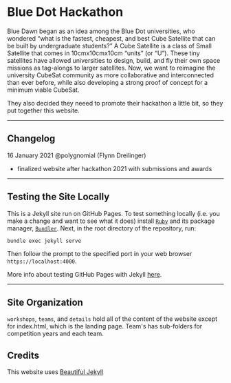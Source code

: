 # Blue Dot Hackathon

Blue Dawn began as an idea among the Blue Dot universities, who wondered “what is the fastest, cheapest, and best Cube Satellite that can be built by undergraduate students?” A Cube Satellite is a class of Small Satellite that comes in 10cmx10cmx10cm “units” (or “U”). These tiny satellites have allowed universities to design, build, and fly their own space missions as tag-alongs to larger satellites. Now, we want to reimagine the university CubeSat community as more collaborative and interconnected than ever before, while also developing a strong proof of concept for a minimum viable CubeSat.

They also decided they neeed to promote their hackathon a little bit, so they put together this website.

---

## Changelog

16 January 2021 @polygnomial (Flynn Dreilinger)
- finalized website after hackathon 2021 with submissions and awards

---

## Testing the Site Locally

This is a Jekyll site run on GitHub Pages. To test something locally (i.e. you make a change and want to see what it does) install [`Ruby`](https://www.ruby-lang.org/en/) and its package manager, [`Bundler`](https://bundler.io). Next, in the root directory of the repository, run: 

```Bundler
bundle exec jekyll serve
```

Then follow the prompt to the specified port in your web browser `https://localhost:4000`.

More info about testing GitHub Pages with Jekyll [here](https://docs.github.com/en/github-ae@latest/github/working-with-github-pages/testing-your-github-pages-site-locally-with-jekyll).

---

## Site Organization

`workshops`, `teams`, and `details` hold all of the content of the website except for index.html, which is the landing page. Team's has sub-folders for competition years and each team.

## Credits

This website uses [Beautiful Jekyll](https://beautifuljekyll.com)
